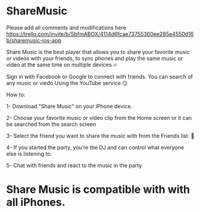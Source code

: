 # ShareMusic

Please add all comments and modifications here 
https://trello.com/invite/b/SbfmABOX/4114d6fcae73755360ee285e4550d16b/sharemusic-ios-app


Share Music is the best player that allows you to share your favorite music or videos with your friends, to sync phones and play the same music or video at the same time on multiple devices 🔥
 
Sign in with Facebook or Google to connect with friends. You can search of any music or viedo Using the YouTube service 😏

How to: 

1- Download "Share Music" on your iPhone device.

2- Choose your favorite music or video clip from the Home screen or it can be searched from the search screen

3- Select the friend you want to share the music with from the Friends list. 🙌

4- If you started the party, you’re the DJ and can control what everyone else is listening to.

5- Chat with friends and react to the music in the party 


# Share Music is compatible with with all iPhones.
